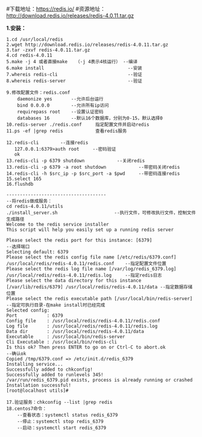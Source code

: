 ﻿
#下载地址：https://redis.io/
#资源地址：http://download.redis.io/releases/redis-4.0.11.tar.gz

**1.安装：**
    
    1.cd /usr/local/redis
    2.wget http://download.redis.io/releases/redis-4.0.11.tar.gz
    3.tar -zxvf redis-4.0.11.tar.gz
    4.cd redis-4.0.11
    5.make -j 4 或者直接make   （-j 4表示4核运行） --编译
    6.make install                               --安装
    7.whereis redis-cli                          --验证
    8.whereis redis-server                       --验证
    
    9.修改配置文件：redis.conf
        daemonize yes       --允许后台运行
        bind 0.0.0.0        --允许所有ip访问
        requirepass root    --设置认证密码
        databases 16        --默认16个数据库，分别为0-15，默认选择0
    10.redis-server ./redis.conf     指定配置文件并启动redis
    11.ps -ef |grep redis            查看redis服务
    
    12.redis-cli        --连接redis
       127.0.0.1:6379>auth root     --密码验证
       ok
    13.redis-cli -p 6379 shutdown            --关闭redis
    13.redis-cli -p 6379 -a root shutdown            --带密码关闭redis
    14.redis-cli -h $src_ip -p $src_port -a $pwd     --带密码连接redis
    15.select 165
    16.flushdb
    
    -------------------------------------
    --将redis做成服务：
    cd redis-4.0.11/utils
    ./install_server.sh                     --执行文件，可修改执行文件，控制文件生成路径
    Welcome to the redis service installer
    This script will help you easily set up a running redis server
    
    Please select the redis port for this instance: [6379]                                                      --选择端口
    Selecting default: 6379
    Please select the redis config file name [/etc/redis/6379.conf] /usr/local/redis/redis-4.0.11/redis.conf    --指定配置文件位置
    Please select the redis log file name [/var/log/redis_6379.log] /usr/local/redis/redis-4.0.11/redis.log     --指定redis日志
    Please select the data directory for this instance [/var/lib/redis/6379] /usr/local/redis/redis-4.0.11/data --指定数据存储位置
    Please select the redis executable path [/usr/local/bin/redis-server]                                       --指定可执行目录-在make install时已经完成
    Selected config:
    Port           : 6379
    Config file    : /usr/local/redis/redis-4.0.11/redis.conf
    Log file       : /usr/local/redis/redis-4.0.11/redis.log
    Data dir       : /usr/local/redis/redis-4.0.11/data
    Executable     : /usr/local/bin/redis-server
    Cli Executable : /usr/local/bin/redis-cli
    Is this ok? Then press ENTER to go on or Ctrl-C to abort.ok                                                 --确认ok
    Copied /tmp/6379.conf => /etc/init.d/redis_6379
    Installing service...
    Successfully added to chkconfig!
    Successfully added to runlevels 345!
    /var/run/redis_6379.pid exists, process is already running or crashed
    Installation successful!
    [root@localhost utils]# 
    
    17.验证服务：chkconfig --list |grep redis
    18.centos7命令：
        --查看状态：systemctl status redis_6379
        --停止：systemctl stop redis_6379
        --启动：systemctl start redis_6379

    
        